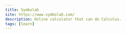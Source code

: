 ```yaml
---
title: Symbolab
site: https://www.symbolab.com/
description: Online calculator that can do Calculus.
tags: [learn]
---
```

